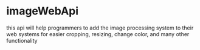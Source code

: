 # imageWebApi
this api will help programmers to add the image processing system to their web systems for easier cropping, resizing, change color, and many other functionality
